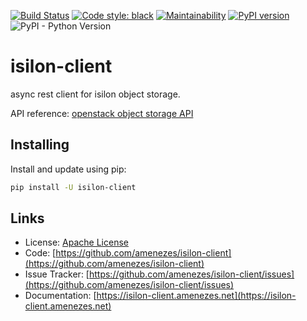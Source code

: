 [![Build Status](https://travis-ci.com/amenezes/isilon-client.svg?branch=master)](https://travis-ci.com/amenezes/isilon-client)
[![Code style: black](https://img.shields.io/badge/code%20style-black-000000.svg)](https://github.com/psf/black)
[![Maintainability](https://api.codeclimate.com/v1/badges/a9be91966fcc2a7b6e72/maintainability)](https://codeclimate.com/github/amenezes/isilon-client/maintainability)
[![PyPI version](https://badge.fury.io/py/isilon-client.svg)](https://badge.fury.io/py/isilon-client)
![PyPI - Python Version](https://img.shields.io/pypi/pyversions/isilon-client)


# isilon-client

async rest client for isilon object storage.

API reference: [openstack object storage API](https://docs.openstack.org/api-ref/object-store/)

## Installing

Install and update using pip:

```bash
pip install -U isilon-client
```

## Links

- License: [Apache License](https://choosealicense.com/licenses/apache-2.0/)
- Code: [https://github.com/amenezes/isilon-client](https://github.com/amenezes/isilon-client)
- Issue Tracker: [https://github.com/amenezes/isilon-client/issues](https://github.com/amenezes/isilon-client/issues)
- Documentation: [https://isilon-client.amenezes.net](https://isilon-client.amenezes.net)
